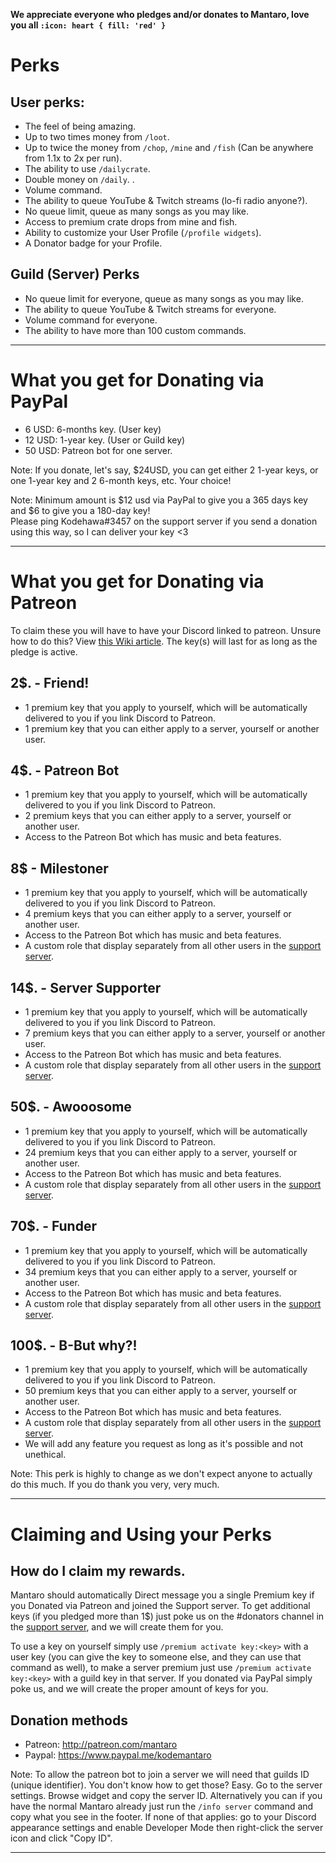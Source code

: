 **We appreciate everyone who pledges and/or donates to Mantaro, love you all `:icon: heart { fill: 'red' }`**

# Perks

## User perks:
* The feel of being amazing.
* Up to two times money from `/loot`.
* Up to twice the money from `/chop`, `/mine` and `/fish` (Can be anywhere from 1.1x to 2x per run).
* The ability to use `/dailycrate`.
* Double money on `/daily`. .
* Volume command.
* The ability to queue YouTube & Twitch streams (lo-fi radio anyone?).
* No queue limit, queue as many songs as you may like.
* Access to premium crate drops from mine and fish.
* Ability to customize your User Profile (`/profile widgets`).
* A Donator badge for your Profile.

## Guild (Server) Perks
* No queue limit for everyone, queue as many songs as you may like.
* The ability to queue YouTube & Twitch streams for everyone.
* Volume command for everyone.
* The ability to have more than 100 custom commands.

---
# What you get for Donating via PayPal
* 6 USD: 6-months key. (User key)
* 12 USD: 1-year key. (User or Guild key)
* 50 USD: Patreon bot for one server.

Note: If you donate, let's say, $24USD, you can get either 2 1-year keys, or one 1-year key and 2 6-month keys, etc. Your choice!<br>

Note: Minimum amount is $12 usd via PayPal to give you a 365 days key and $6 to give you a 180-day key!<br>
Please ping Kodehawa#3457 on the support server if you send a donation using this way, so I can deliver your key <3

---
# What you get for Donating via Patreon
To claim these you will have to have your Discord linked to patreon. Unsure how to do this? View [this Wiki article](https://patreon.zendesk.com/hc/en-us/articles/212052266-How-do-I-receive-my-Discord-role).
The key(s) will last for as long as the pledge is active.

## 2$. - Friend!
* 1 premium key that you apply to yourself, which will be automatically delivered to you if you link Discord to Patreon.
* 1 premium key that you can either apply to a server, yourself or another user.

## 4$. - Patreon Bot
* 1 premium key that you apply to yourself, which will be automatically delivered to you if you link Discord to Patreon.
* 2 premium keys that you can either apply to a server, yourself or another user.
* Access to the Patreon Bot which has music and beta features.

## 8$ - Milestoner
* 1 premium key that you apply to yourself, which will be automatically delivered to you if you link Discord to Patreon.
* 4 premium keys that you can either apply to a server, yourself or another user.
* Access to the Patreon Bot which has music and beta features.
* A custom role that display separately from all other users in the [support server](https://discordapp.com/invite/vCccEcy).

## 14$. - Server Supporter
* 1 premium key that you apply to yourself, which will be automatically delivered to you if you link Discord to Patreon.
* 7 premium keys that you can either apply to a server, yourself or another user.
* Access to the Patreon Bot which has music and beta features.
* A custom role that display separately from all other users in the [support server](https://discordapp.com/invite/vCccEcy).

## 50$. - Awooosome
* 1 premium key that you apply to yourself, which will be automatically delivered to you if you link Discord to Patreon.
* 24 premium keys that you can either apply to a server, yourself or another user.
* Access to the Patreon Bot which has music and beta features.
* A custom role that display separately from all other users in the [support server](https://discordapp.com/invite/vCccEcy).

## 70$. - Funder
* 1 premium key that you apply to yourself, which will be automatically delivered to you if you link Discord to Patreon.
* 34 premium keys that you can either apply to a server, yourself or another user.
* Access to the Patreon Bot which has music and beta features.
* A custom role that display separately from all other users in the [support server](https://discordapp.com/invite/vCccEcy).

## 100$. - B-But why?!
* 1 premium key that you apply to yourself, which will be automatically delivered to you if you link Discord to Patreon.
* 50 premium keys that you can either apply to a server, yourself or another user.
* Access to the Patreon Bot which has music and beta features.
* A custom role that display separately from all other users in the [support server](https://discordapp.com/invite/vCccEcy).
* We will add any feature you request as long as it's possible and not unethical.

Note: This perk is highly to change as we don't expect anyone to actually do this much. If you do thank you very, very much.

---
# Claiming and Using your Perks

## How do I claim my rewards.
Mantaro should automatically Direct message you a single Premium key if you Donated via Patreon and joined the Support server.
To get additional keys (if you pledged more than 1$) just poke us on the #donators channel in the [support server](https://support.mantaro.site), and we will create them for you.

To use a key on yourself simply use `/premium activate key:<key>` with a user key (you can give the key to someone else, and they can use that command as well), to make a server premium just use `/premium activate key:<key>` with a guild key in that server.
If you donated via PayPal simply poke us, and we will create the proper amount of keys for you.

## Donation methods
* Patreon: http://patreon.com/mantaro
* Paypal: https://www.paypal.me/kodemantaro

Note: To allow the patreon bot to join a server we will need that guilds ID (unique identifier). You don't know how to get those? Easy. Go to the server settings. Browse widget and copy the server ID. Alternatively you can if you have the normal Mantaro already just run the `/info server` command and copy what you see in the footer. If none of that applies: go to your Discord appearance settings and enable Developer Mode then right-click the server icon and click "Copy ID".

---
